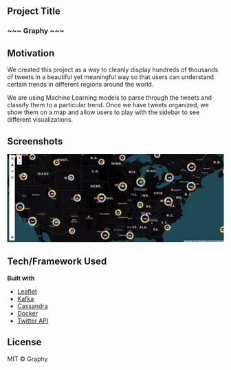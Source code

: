 ## Project Title

### ~~~ Graphy ~~~

## Motivation

We created this project as a way to cleanly display hundreds of thousands of tweets in a beautiful yet meaningful way so that users can understand certain trends in different regions around the world.

We are using Machine Learning models to parse through the tweets and classify them to a particular trend. Once we have tweets organized, we show them on a map and allow users to play with the sidebar to see different visualizations.

## Screenshots

![Map of Tweets](assets/map.gif)

## Tech/Framework Used

<b>Built with</b>
- [Leaflet](http://leafletjs.com/)
- [Kafka](https://kafka.apache.org/)
- [Cassandra](http://cassandra.apache.org/)
- [Docker](https://www.docker.com/)
- [Twitter API](https://developer.twitter.com/)

## License

MIT © Graphy
